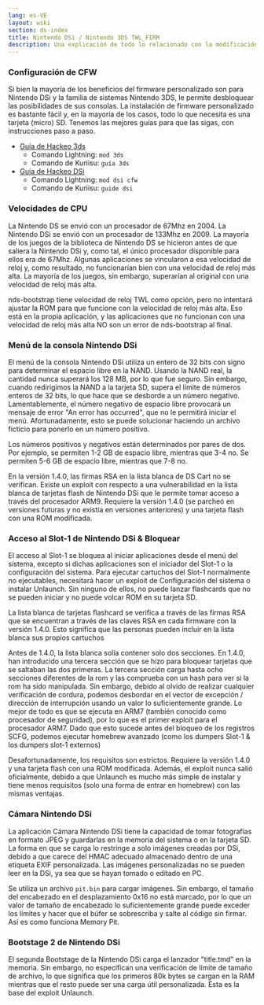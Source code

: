 ```yaml
---
lang: es-VE
layout: wiki
section: ds-index
title: Nintendo DSi / Nintendo 3DS TWL_FIRM
description: Una explicación de todo lo relacionado con la modificación DS
---
```


### Configuración de CFW
Si bien la mayoría de los beneficios del firmware personalizado son para Nintendo DSi y la familia de sistemas Nintendo 3DS, le permite desbloquear las posibilidades de sus consolas. La instalación de firmware personalizado es bastante fácil y, en la mayoría de los casos, todo lo que necesita es una tarjeta (micro) SD. Tenemos las mejores guías para que las sigas, con instrucciones paso a paso.

- [Guía de Hackeo 3ds](https://3ds.hacks.guide)
  - Comando Lightning: `mod 3ds`
  - Comando de Kuriisu: `guía 3ds`
- [Guía de Hackeo DSi](https://dsi.cfw.guide)
  - Comando Lightning: `mod dsi cfw`
  - Comando de Kuriisu: `guide dsi`

### Velocidades de CPU
La Nintendo DS se envió con un procesador de 67Mhz en 2004. La Nintendo DSi se envió con un procesador de 133Mhz en 2009. La mayoría de los juegos de la biblioteca de Nintendo DS se hicieron antes de que saliera la Nintendo DSi y, como tal, el único procesador disponible para ellos era de 67Mhz. Algunas aplicaciones se vincularon a esa velocidad de reloj y, como resultado, no funcionarían bien con una velocidad de reloj más alta. La mayoría de los juegos, sin embargo, superarían al original con una velocidad de reloj más alta.

nds-bootstrap tiene velocidad de reloj TWL como opción, pero no intentará ajustar la ROM para que funcione con la velocidad de reloj más alta. Eso está en la propia aplicación, y las aplicaciones que no funcionan con una velocidad de reloj más alta NO son un error de nds-bootstrap al final.

### Menú de la consola Nintendo DSi
El menú de la consola Nintendo DSi utiliza un entero de 32 bits con signo para determinar el espacio libre en la NAND. Usando la NAND real, la cantidad nunca superará los 128 MB, por lo que fue seguro. Sin embargo, cuando redirigimos la NAND a la tarjeta SD, supera el límite de números enteros de 32 bits, lo que hace que se desborde a un número negativo. Lamentablemente, el número negativo de espacio libre provocará un mensaje de error "An error has occurred", que no le permitirá iniciar el menú. Afortunadamente, esto se puede solucionar haciendo un archivo ficticio para ponerlo en un número positivo.

Los números positivos y negativos están determinados por pares de dos. Por ejemplo, se permiten 1-2 GB de espacio libre, mientras que 3-4 no. Se permiten 5-6 GB de espacio libre, mientras que 7-8 no.

En la versión 1.4.0, las firmas RSA en la lista blanca de DS Cart no se verifican. Existe un exploit con respecto a una vulnerabilidad en la lista blanca de tarjetas flash de Nintendo DSi que le permite tomar acceso a través del procesador ARM9. Requiere la versión 1.4.0 (se parcheó en versiones futuras y no existía en versiones anteriores) y una tarjeta flash con una ROM modificada.

### Acceso al Slot-1 de Nintendo DSi & Bloquear
El acceso al Slot-1 se bloquea al iniciar aplicaciones desde el menú del sistema, excepto si dichas aplicaciones son el iniciador del Slot-1 o la configuración del sistema. Para ejecutar cartuchos del Slot-1 normalmente no ejecutables, necesitará hacer un exploit de Configuración del sistema o instalar Unlaunch. Sin ninguno de ellos, no puede lanzar flashcards que no se pueden iniciar y no puede volcar ROM en su tarjeta SD.

La lista blanca de tarjetas flashcard se verifica a través de las firmas RSA que se encuentran a través de las claves RSA en cada firmware con la versión 1.4.0. Esto significa que las personas pueden incluir en la lista blanca sus propios cartuchos

Antes de 1.4.0, la lista blanca solía contener solo dos secciones. En 1.4.0, han introducido una tercera sección que se hizo para bloquear tarjetas que se saltaban las dos primeras. La tercera sección carga hasta ocho secciones diferentes de la rom y las comprueba con un hash para ver si la rom ha sido manipulada. Sin embargo, debido al olvido de realizar cualquier verificación de cordura, podemos desbordar en el vector de excepción / dirección de interrupción usando un valor lo suficientemente grande. Lo mejor de todo es que se ejecuta en ARM7 (también conocido como procesador de seguridad), por lo que es el primer exploit para el procesador ARM7. Dado que esto sucede antes del bloqueo de los registros SCFG, podemos ejecutar homebrew avanzado (como los dumpers Slot-1 & los dumpers slot-1 externos)

Desafortunadamente, los requisitos son estrictos. Requiere la versión 1.4.0 y una tarjeta flash con una ROM modificada. Además, el exploit nunca salió oficialmente, debido a que Unlaunch es mucho más simple de instalar y tiene menos requisitos (solo una forma de entrar en homebrew) con las mismas ventajas.

### Cámara Nintendo DSi
La aplicación Cámara Nintendo DSi tiene la capacidad de tomar fotografías en formato JPEG y guardarlas en la memoria del sistema o en la tarjeta SD. La forma en que se carga lo restringe a solo imágenes creadas por DSi, debido a que carece del HMAC adecuado almacenado dentro de una etiqueta EXIF personalizada. Las imágenes personalizadas no se pueden leer en la DSi, ya sea que se hayan tomado o editado en PC.

Se utiliza un archivo `pit.bin` para cargar imágenes. Sin embargo, el tamaño del encabezado en el desplazamiento 0x16 no está marcado, por lo que un valor de tamaño de encabezado lo suficientemente grande puede exceder los límites y hacer que el búfer se sobrescriba y salte al código sin firmar. Así es como funciona Memory Pit.

### Bootstage 2 de Nintendo DSi
El segunda Bootstage de la Nintendo DSi carga el lanzador "title.tmd" en la memoria. Sin embargo, no especifican una verificación de límite de tamaño de archivo, lo que significa que los primeros 80k bytes se cargan en la RAM mientras que el resto puede ser una carga útil personalizada. Esta es la base del exploit Unlaunch.
